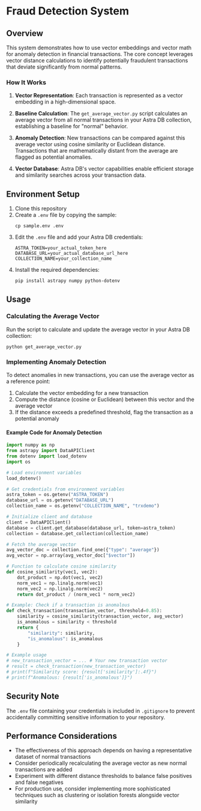 # Fraud Detection System

## Overview

This system demonstrates how to use vector embeddings and vector math for anomaly detection in financial transactions. The core concept leverages vector distance calculations to identify potentially fraudulent transactions that deviate significantly from normal patterns.

### How It Works

1. **Vector Representation**: Each transaction is represented as a vector embedding in a high-dimensional space.

2. **Baseline Calculation**: The `get_average_vector.py` script calculates an average vector from all normal transactions in your Astra DB collection, establishing a baseline for "normal" behavior.

3. **Anomaly Detection**: New transactions can be compared against this average vector using cosine similarity or Euclidean distance. Transactions that are mathematically distant from the average are flagged as potential anomalies.

4. **Vector Database**: Astra DB's vector capabilities enable efficient storage and similarity searches across your transaction data.

## Environment Setup

1. Clone this repository
2. Create a `.env` file by copying the sample:
   ```
   cp sample.env .env
   ```
3. Edit the `.env` file and add your Astra DB credentials:
   ```
   ASTRA_TOKEN=your_actual_token_here
   DATABASE_URL=your_actual_database_url_here
   COLLECTION_NAME=your_collection_name
   ```
4. Install the required dependencies:
   ```
   pip install astrapy numpy python-dotenv
   ```

## Usage

### Calculating the Average Vector

Run the script to calculate and update the average vector in your Astra DB collection:

```
python get_average_vector.py
```

### Implementing Anomaly Detection

To detect anomalies in new transactions, you can use the average vector as a reference point:

1. Calculate the vector embedding for a new transaction
2. Compute the distance (cosine or Euclidean) between this vector and the average vector
3. If the distance exceeds a predefined threshold, flag the transaction as a potential anomaly

#### Example Code for Anomaly Detection

```python
import numpy as np
from astrapy import DataAPIClient
from dotenv import load_dotenv
import os

# Load environment variables
load_dotenv()

# Get credentials from environment variables
astra_token = os.getenv("ASTRA_TOKEN")
database_url = os.getenv("DATABASE_URL")
collection_name = os.getenv("COLLECTION_NAME", "trxdemo")

# Initialize client and database
client = DataAPIClient()
database = client.get_database(database_url, token=astra_token)
collection = database.get_collection(collection_name)

# Fetch the average vector
avg_vector_doc = collection.find_one({"type": "average"})
avg_vector = np.array(avg_vector_doc["$vector"])

# Function to calculate cosine similarity
def cosine_similarity(vec1, vec2):
    dot_product = np.dot(vec1, vec2)
    norm_vec1 = np.linalg.norm(vec1)
    norm_vec2 = np.linalg.norm(vec2)
    return dot_product / (norm_vec1 * norm_vec2)

# Example: Check if a transaction is anomalous
def check_transaction(transaction_vector, threshold=0.85):
    similarity = cosine_similarity(transaction_vector, avg_vector)
    is_anomalous = similarity < threshold
    return {
        "similarity": similarity,
        "is_anomalous": is_anomalous
    }

# Example usage
# new_transaction_vector = ... # Your new transaction vector
# result = check_transaction(new_transaction_vector)
# print(f"Similarity score: {result['similarity']:.4f}")
# print(f"Anomalous: {result['is_anomalous']}")
```

## Security Note

The `.env` file containing your credentials is included in `.gitignore` to prevent accidentally committing sensitive information to your repository.

## Performance Considerations

- The effectiveness of this approach depends on having a representative dataset of normal transactions
- Consider periodically recalculating the average vector as new normal transactions are added
- Experiment with different distance thresholds to balance false positives and false negatives
- For production use, consider implementing more sophisticated techniques such as clustering or isolation forests alongside vector similarity
